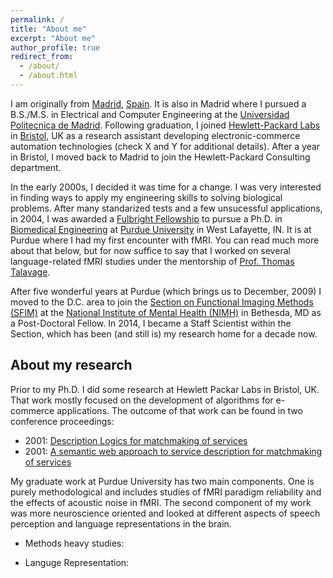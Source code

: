 ```yaml
---
permalink: /
title: "About me"
excerpt: "About me"
author_profile: true
redirect_from: 
  - /about/
  - /about.html
---
```


I am originally from [Madrid](https://en.wikipedia.org/wiki/Madrid), [Spain](https://en.wikipedia.org/wiki/Spain). It is also in Madrid where I pursued a B.S./M.S. in Electrical and Computer Engineering at the [Universidad Politecnica de Madrid](https://www.upm.es). Following graduation, I joined [Hewlett-Packard Labs](https://hpl.hp.com) in [Bristol](https://en.wikipedia.org/wiki/Bristol), UK as a research assistant developing electronic-commerce automation technologies (check X and Y for additional details). After a year in Bristol, I moved back to Madrid to join the Hewlett-Packard Consulting department.

In the early 2000s, I decided it was time for a change. I was very interested in finding ways to apply my engineering skills to solving biological problems. After many standarized tests and a few unsucessful applications, in 2004, I was awarded a [Fulbright Fellowship](https://us.fulbrightonline.org/) to pursue a Ph.D. in [Biomedical Engineering](https://engineering.purdue.edu/BME) at [Purdue University](https://www.purdue.edu) in West Lafayette, IN. It is at Purdue where I had my first encounter with fMRI. You can read much more about that below, but for now suffice to say that I worked on several language-related fMRI studies under the mentorship of [Prof. Thomas Talavage](https://engineering.purdue.edu/ECE/People/ptProfile?resource_id=3304).

After five wonderful years at Purdue (which brings us to December, 2009) I moved to the D.C. area to join the [Section on Functional Imaging Methods (SFIM)](https://fim.nimh.nih.gov/) at the [National Institute of Mental Health (NIMH)](https://www.nimh.nih.gov/) in Bethesda, MD as a Post-Doctoral Fellow. In 2014, I became a Staff Scientist within the Section, which has been (and still is) my research home for a decade now. 

## About my research

Prior to my Ph.D. I did some research at Hewlett Packar Labs in Bristol, UK. That work mostly focused on the development of algorithms for e-commerce applications. The outcome of that work can be found in two conference proceedings:

* 2001: [Description Logics for matchmaking of services](https://javiergcas.github.io/publication/2001-01-01-Description-logics-for-matchmaking-of-services)
* 2001: [A semantic web approach to service description for matchmaking of services](https://javiergcas.github.io/publication/2001-01-01-A-semantic-web-approach-to-service-description-for-matchmaking-of-services)

My graduate work at Purdue University has two main components. One is purely methodological and includes studies of fMRI paradigm reliability and the effects of acoustic noise in fMRI. The second component of my work was more neuroscience oriented and looked at different aspects of speech perception and language representations in the brain.

* Methods heavy studies:

* Languge Representation:
